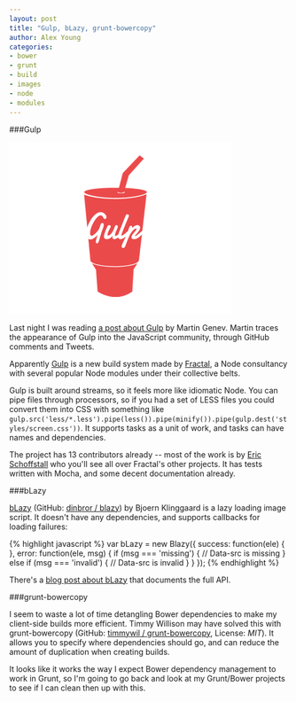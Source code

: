 ```yaml
---
layout: post
title: "Gulp, bLazy, grunt-bowercopy"
author: Alex Young
categories:
- bower
- grunt
- build
- images
- node
- modules
---
```


###Gulp

![Gulp](/images/posts/gulp.png)

Last night I was reading [a post about Gulp](http://www.100percentjs.com/just-like-grunt-gulp-browserify-now/) by Martin Genev.  Martin traces the appearance of Gulp into the JavaScript community, through GitHub comments and Tweets.

Apparently [Gulp](http://gulpjs.com/) is a new build system made by [Fractal](https://github.com/wearefractal), a Node consultancy with several popular Node modules under their collective belts.

Gulp is built around streams, so it feels more like idiomatic Node.  You can pipe files through processors, so if you had a set of LESS files you could convert them into CSS with something like `gulp.src('less/*.less').pipe(less()).pipe(minify()).pipe(gulp.dest('styles/screen.css'))`.  It supports tasks as a unit of work, and tasks can have names and dependencies.

The project has 13 contributors already -- most of the work is by [Eric Schoffstall](https://github.com/Contra) who you'll see all over Fractal's other projects.  It has tests written with Mocha, and some decent documentation already.

###bLazy

[bLazy](http://dinbror.dk/blazy/) (GitHub: [dinbror / blazy](https://github.com/dinbror/blazy/)) by Bjoern Klinggaard is a lazy loading image script.  It doesn't have any dependencies, and supports callbacks for loading failures:

{% highlight javascript %}
var bLazy = new Blazy({
  success: function(ele) {
  },
  error: function(ele, msg) {
    if (msg === 'missing') {
      // Data-src is missing
    } else if (msg === 'invalid') {
      // Data-src is invalid
    }
  }
});
{% endhighlight %}

There's a [blog post about bLazy](http://dinbror.dk/blog/blazy/) that documents the full API.

###grunt-bowercopy

I seem to waste a lot of time detangling Bower dependencies to make my client-side builds more efficient.  Timmy Willison may have solved this with grunt-bowercopy (GitHub: [timmywil / grunt-bowercopy](https://github.com/timmywil/grunt-bowercopy), License: _MIT_).  It allows you to specify where dependencies should go, and can reduce the amount of duplication when creating builds.

It looks like it works the way I expect Bower dependency management to work in Grunt, so I'm going to go back and look at my Grunt/Bower projects to see if I can clean then up with this.
